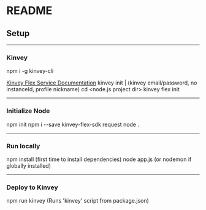 # README

## Setup
---
### Kinvey
npm i -g kinvey-cli

<!-- Setup -->
[Kinvey Flex Service Documentation](https://devcenter.kinvey.com/rest/guides/flexservice-runtime/ 'Kinvey Flex Service Documentation')
kinvey init | (kinvey email/password, no instanceId, profile nickname)
cd <node.js project dir>
kinvey flex init

---
### Initialize Node
<!-- Project Setup -->
npm init
npm i --save kinvey-flex-sdk request
node .

---
### Run locally

  npm install (first time to install dependencies)
  node app.js  (or nodemon if globally installed)

<!-- Deploy -->
<!-- kinvey flex deploy -->
<!-- kinvey flex logs? (TODO: Figure out the correct  command) -->

---
### Deploy to Kinvey
npm run kinvey (Runs 'kinvey' script from package.json)

<!-- 
complete() object defined:
function completionHandler(body) {
    if (typeof updateRequestBody === 'function') {
      callback = updateRequestBody;
      updateRequestBody = false;
    }

    let responseCallback = callback;
    const result = {};

    function normalizeError(error) {
      if (error instanceof Error) {
        return {
          name: error.name,
          message: error.message,
          stack: error.stack
        };
      }
      return error;
    }

    function updateBody(body) {
      if (body != null) {
        result.body = body;
      }
    }

    updateBody(body);

    const api = {
      setBody(body) {
        updateBody(body);
        return this;
      },
      setQuery(query) {
        if (query) {
          result.query = query;
        }
        return this;
      },
      created() {
        result.statusCode = 201;
        return this;
      },
      accepted() {
        result.statusCode = 202;
        return this;
      },
      ok() {
        result.statusCode = 200;
        return this;
      },
      notFound(debug) {
        result.statusCode = 404;
        result.body = {
          error: 'NotFound',
          description: 'The requested entity or entities were not found in the serviceObject',
          debug: normalizeError(debug) || normalizeError(result.body) || {}
        };
        return this;
      },
      badRequest(debug) {
        result.statusCode = 400;
        result.body = {
          error: 'BadRequest',
          description: 'Unable to understand request',
          debug: normalizeError(debug) || normalizeError(result.body) || {}
        };
        return this;
      },
      unauthorized(debug) {
        result.statusCode = 401;
        result.body = {
          error: 'InvalidCredentials',
          description: 'Invalid credentials. Please retry your request with correct credentials',
          debug: normalizeError(debug) || normalizeError(result.body) || {}
        };
        return this;
      },
      forbidden(debug) {
        result.statusCode = 403;
        result.body = {
          error: 'Forbidden',
          description: 'The request is forbidden',
          debug: normalizeError(debug) || normalizeError(result.body) || {}
        };
        return this;
      },
      notAllowed(debug) {
        result.statusCode = 405;
        result.body = {
          error: 'NotAllowed',
          description: 'The request is not allowed',
          debug: normalizeError(debug) || normalizeError(result.body) || {}
        };
        return this;
      },
      notImplemented(debug) {
        result.statusCode = 501;
        result.body = {
          error: 'NotImplemented',
          description: 'The request invoked a method that is not implemented',
          debug: normalizeError(debug) || normalizeError(result.body) || {}
        };
        return this;
      },
      runtimeError(debug) {
        result.statusCode = 550;
        result.body = {
          error: 'FlexRuntimeError',
          description: 'The Flex Service had a runtime error.  See debug message for details',
          debug: normalizeError(debug) || normalizeError(result.body) || {}
        };
        return this;
      },
      done() {
        if (!result.statusCode) {
          result.statusCode = 200;
        }

        task.response.body = result.body || task.response.body;
        task.response.statusCode = result.statusCode;

        // TODO:  Ensure that the result is a kinveyEntity or array of kinveyEntities or {count} object
        //
        //        if result.statusCode < 400 and entityParser.isKinveyEntity(entity) is false
        //          if entity.constructor isnt Array
        //            entity = entityParser.entity entity

        task.response.continue = false;
        responseCallback(null, task);
        responseCallback = function () {};
        return responseCallback;
      },
      next() {
        if (!result.statusCode) {
          result.statusCode = 200;
        }

        if (updateRequestBody) {
          task.request.body = result.body || task.request.body;
          task.request.query = result.query || task.request.query;
        } else {
          task.response.body = result.body || task.response.body;
        }

        task.response.statusCode = result.statusCode;

        // TODO:  Ensure that the result is a kinveyEntity or array of kinveyEntities or {count} object

        task.response.continue = true;
        responseCallback(null, task);
        responseCallback = function () {};
        return responseCallback;
      }
    };

    return api;
  } -->